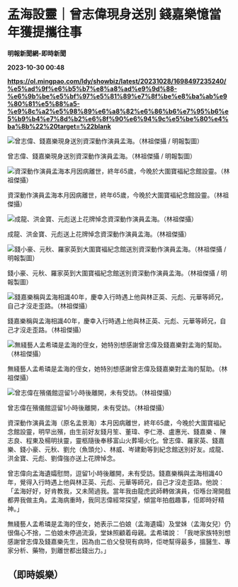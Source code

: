 # 孟海設靈｜曾志偉現身送別 錢嘉樂憶當年獲提攜往事
**明報新聞網-即時新聞**

**2023-10-30 00:48**

**https://ol.mingpao.com/ldy/showbiz/latest/20231028/1698497235240/%e5%ad%9f%e6%b5%b7%e8%a8%ad%e9%9d%88-%e6%9b%be%e5%bf%97%e5%81%89%e7%8f%be%e8%ba%ab%e9%80%81%e5%88%a5-%e9%8c%a2%e5%98%89%e6%a8%82%e6%86%b6%e7%95%b6%e5%b9%b4%e7%8d%b2%e6%8f%90%e6%94%9c%e5%be%80%e4%ba%8b%22%20target=%22blank**

![曾志偉、錢嘉樂現身送別資深動作演員孟海。（林祖傑攝 / 明報製圖）](https://fs.mingpao.com/ldy/20231028/s00009/9f88ca4b93b9933b7ea00f540f0caf13.jpg)

曾志偉、錢嘉樂現身送別資深動作演員孟海。（林祖傑攝 / 明報製圖）

![資深動作演員孟海本月因病離世，終年65歲，今晚於大圍寶褔紀念館設靈。（林祖傑攝）](https://fs.mingpao.com/ldy/20231028/s00009/9f8850d49c258102049b4160a4ba9e50.jpg)

資深動作演員孟海本月因病離世，終年65歲，今晚於大圍寶褔紀念館設靈。（林祖傑攝）

![成龍、洪金寶、元彪送上花牌悼念資深動作演員孟海。（林祖傑攝）](https://fs.mingpao.com/ldy/20231028/s00009/9f8a39de98dbc75d2612631043f06729.jpg)

成龍、洪金寶、元彪送上花牌悼念資深動作演員孟海。（林祖傑攝）

![錢小豪、元秋、羅家英到大圍寶褔紀念館送別資深動作演員孟海。（林祖傑攝 / 明報製圖）](https://fs.mingpao.com/ldy/20231028/s00009/9f8940c4ac27ba1bf28326c6c0ad1ec8.jpg)

錢小豪、元秋、羅家英到大圍寶褔紀念館送別資深動作演員孟海。（林祖傑攝 / 明報製圖）

![錢嘉樂稱與孟海相識40年，慶幸入行時遇上他與林正英、元彪、元華等師兄，自己才沒走歪路。（林祖傑攝）](https://fs.mingpao.com/ldy/20231028/s00009/9f8acb4ae141a3f8cdc357a88677c69d.jpg)

錢嘉樂稱與孟海相識40年，慶幸入行時遇上他與林正英、元彪、元華等師兄，自己才沒走歪路。（林祖傑攝）

![無綫藝人孟希璘是孟海的侄女，她特別想感謝曾志偉及錢嘉樂對孟海的幫助。（林祖傑攝）](https://fs.mingpao.com/ldy/20231028/s00009/9f8b5dfba18bc3b2b1af86881598e7bc.jpg)

無綫藝人孟希璘是孟海的侄女，她特別想感謝曾志偉及錢嘉樂對孟海的幫助。（林祖傑攝）

![曾志偉在殯儀館逗留1小時後離開，未有受訪。（林祖傑攝）](https://fs.mingpao.com/ldy/20231028/s00009/9f89bbb10e0becbe182d06c22396a1b3.jpg)

曾志偉在殯儀館逗留1小時後離開，未有受訪。（林祖傑攝）

資深動作演員孟海（原名孟景海）本月因病離世，終年65歲，今晚於大圍寶褔紀念館設靈，明早出殯，由生前好友錢月笙、董瑋、李仁港、盧惠光、錢嘉樂 、陳志良、程東及楊明扶靈，靈柩隨後奉移富山火葬場火化。曾志偉、羅家英、錢嘉樂、錢小豪、元秋、劉允（魚頭允）、林威、岑建勳等到紀念館送別好友。成龍、洪金寶、元彪、劉偉強亦送上花牌悼念。

曾志偉向孟海遺孀慰問，逗留1小時後離開，未有受訪。錢嘉樂稱與孟海相識40年，覺得入行時遇上他與林正英、元彪、元華等師兄，自己才沒走歪路。他說︰「孟海好好，好肯教我，又未鬧過我。當年我由龍虎武師轉做演員，佢喺台灣開戲都畀我做主角。孟海病重時，我同志偉經常探望，傾當年拍戲趣事，佢即時好精神。」

無綫藝人孟希璘是孟海的侄女，她表示二伯娘（孟海遺孀）及堂妹（孟海女兒）仍很傷心不捨，二伯娘未停過流淚，堂妹照顧着母親。孟希璘說︰「我哋家族特別想感謝曾志偉及錢嘉樂先生，因為由二伯父發現有病時，佢哋幫得最多，搵醫生、專家分析、藥物，到離世都出錢出力。」

（即時娛樂）
------